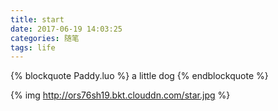 ```yaml
---
title: start
date: 2017-06-19 14:03:25
categories: 随笔
tags: life
---
```

{% blockquote Paddy.luo %}
 a  little dog
{% endblockquote %}

{% img http://ors76sh19.bkt.clouddn.com/star.jpg %}
